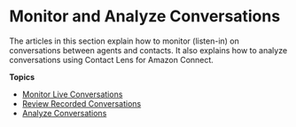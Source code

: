 # Monitor and Analyze Conversations<a name="monitoring-amazon-connect"></a>

The articles in this section explain how to monitor \(listen\-in\) on conversations between agents and contacts\. It also explains how to analyze conversations using Contact Lens for Amazon Connect\.

**Topics**
+ [Monitor Live Conversations](monitor-conversations.md)
+ [Review Recorded Conversations](review-recorded-conversations.md)
+ [Analyze Conversations](analyze-conversations.md)